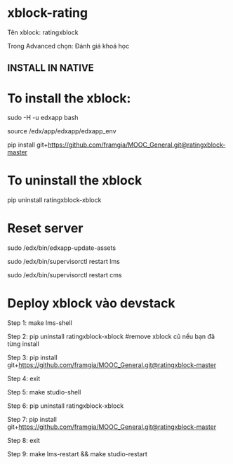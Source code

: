 # xblock-rating

Tên xblock: ratingxblock

Trong Advanced chọn: Đánh giá khoá học

## INSTALL IN NATIVE

# To install the xblock:

sudo -H -u edxapp bash

source /edx/app/edxapp/edxapp_env

pip install git+https://github.com/framgia/MOOC_General.git@ratingxblock-master

# To uninstall the xblock

pip uninstall ratingxblock-xblock

# Reset server 

sudo /edx/bin/edxapp-update-assets

sudo /edx/bin/supervisorctl restart lms

sudo /edx/bin/supervisorctl restart cms


# Deploy xblock vào devstack

Step 1: make lms-shell

Step 2: pip uninstall ratingxblock-xblock #remove xblock cũ nếu bạn đã từng install

Step 3: pip install git+https://github.com/framgia/MOOC_General.git@ratingxblock-master

Step 4: exit

Step 5: make studio-shell

Step 6: pip uninstall ratingxblock-xblock

Step 7: pip install git+https://github.com/framgia/MOOC_General.git@ratingxblock-master

Step 8: exit

Step 9: make lms-restart && make studio-restart





